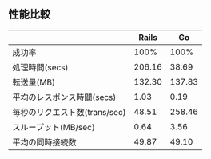 
## 性能比較

||Rails|Go|
|--|--|--|
|成功率|100%|100%|
|処理時間(secs)|206.16|38.69|
|転送量(MB)|132.30|137.83|
|平均のレスポンス時間(secs)|1.03|0.19|
|毎秒のリクエスト数(trans/sec)|48.51|258.46|
|スループット(MB/sec)|0.64|3.56|
|平均の同時接続数|49.87|49.10|
